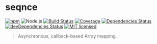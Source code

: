# seqnce

[![npm](https://img.shields.io/npm/v/seqnce.svg?style=flat-square)](https://www.npmjs.com/package/seqnce)
![Node.js](https://img.shields.io/badge/node.js-%3E=_4.8.4-blue.svg?style=flat-square)
[![Build Status](https://img.shields.io/travis/ConnorWiseman/seqnce/master.svg?style=flat-square)](https://travis-ci.org/ConnorWiseman/seqnce) [![Coverage](https://img.shields.io/codecov/c/github/ConnorWiseman/seqnce.svg?style=flat-square)](https://codecov.io/gh/ConnorWiseman/seqnce)
[![Dependencies Status](https://david-dm.org/ConnorWiseman/seqnce/status.svg?style=flat-square)](https://david-dm.org/ConnorWiseman/seqnce)
[![devDependencies Status](https://david-dm.org/ConnorWiseman/seqnce/dev-status.svg?style=flat-square)](https://david-dm.org/ConnorWiseman/seqnce?type=dev)
[![MIT licensed](https://img.shields.io/badge/license-MIT-blue.svg?style=flat-square)](https://github.com/ConnorWiseman/seqnce/blob/master/LICENSE)

> Asynchronous, callback-based Array mapping.
